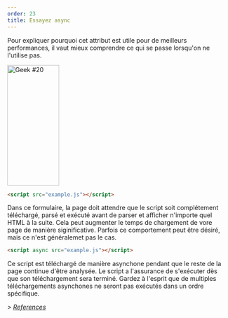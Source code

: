 ```yaml
---
order: 23
title: Essayez async
---
```


Pour expliquer pourquoi cet attribut est utile pour de meilleurs performances, il vaut mieux comprendre ce qui se passe lorsqu'on ne l'utilise pas.

<div class="img-left">
  <img id="geek-20" class="icos-geek" src="http://browserdiet.com/en/assets/img/20.png" alt="Geek #20" width="118" height="275" />
</div>

``` html
<script src="example.js"></script>
```

Dans ce formulaire, la page doit attendre que le script soit complétement téléchargé, parsé et exécuté avant de parser et afficher n'importe quel HTML à la suite. Cela peut augmenter le temps de chargement de vore page de manière siginificative. Parfois ce comportement peut être désiré, mais ce n'est généralemet pas le cas.

``` html
<script async src="example.js"></script>
```

Ce script est téléchargé de manière asynchone pendant que le reste de la page continue d'être analysée.
Le script a l'assurance de s'exécuter dès que son téléchargement sera terminé. Gardez à l'esprit que de multiples téléchargements asynchones ne seront pas exécutés dans un ordre spécifique.

*> [References](https://github.com/zenorocha/browser-diet/wiki/References#try-out-async)*
